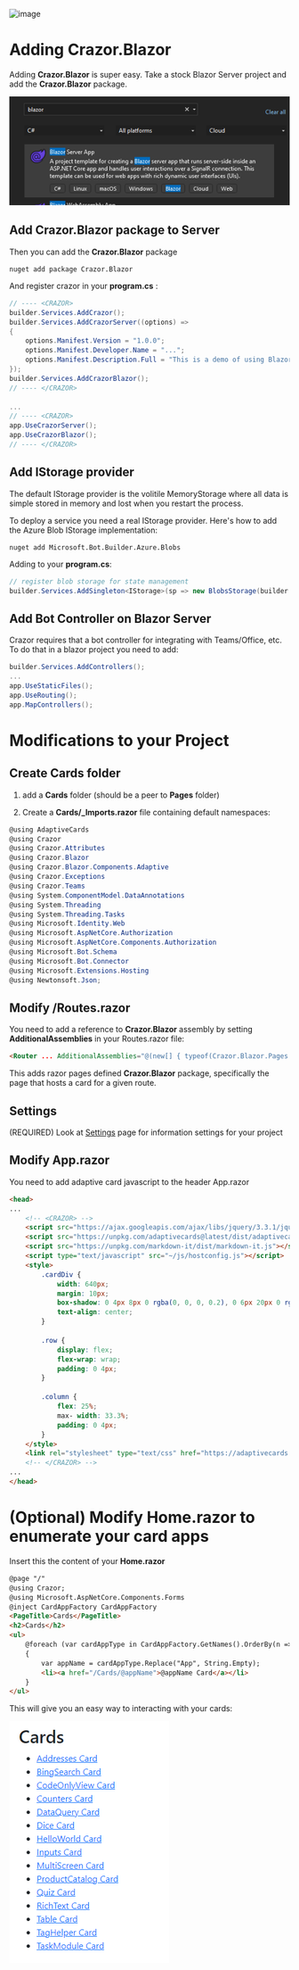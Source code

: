 

![image](https://user-images.githubusercontent.com/17789481/197238565-e3f895d0-6def-4d41-aba2-721d5432b1ef.png)

# Adding Crazor.Blazor 

Adding **Crazor.Blazor** is super easy.  Take a stock Blazor Server project and add the **Crazor.Blazor** package.

![image-20230106113527616](assets/image-20230106113527616.png)

## Add Crazor.Blazor package to Server

Then you can add the **Crazor.Blazor** package

```shell
nuget add package Crazor.Blazor
```

And register crazor in your **program.cs** :

```c#
// ---- <CRAZOR>
builder.Services.AddCrazor();
builder.Services.AddCrazorServer((options) =>
{
	options.Manifest.Version = "1.0.0";
	options.Manifest.Developer.Name = "...";
	options.Manifest.Description.Full = "This is a demo of using Blazor templates for crazor apps.";
});
builder.Services.AddCrazorBlazor();
// ---- </CRAZOR>

...
// ---- <CRAZOR>
app.UseCrazorServer();
app.UseCrazorBlazor();
// ---- </CRAZOR>
```


## Add IStorage provider

The default IStorage provider is the volitile MemoryStorage where all data is simple stored in memory and lost when you restart the process. 

To deploy a service you need a real IStorage provider. Here's how to add the Azure Blob IStorage implementation:

```shell
nuget add Microsoft.Bot.Builder.Azure.Blobs
```

Adding to your **program.cs**:

```C#
// register blob storage for state management
builder.Services.AddSingleton<IStorage>(sp => new BlobsStorage(builder.Configuration.GetValue<string>("AzureStorage"), containerName:"cards"));
```



## Add Bot Controller on Blazor Server

Crazor requires that a bot controller for integrating with Teams/Office, etc. To do that in a blazor project you need to add:

```C#
builder.Services.AddControllers();
...
app.UseStaticFiles();
app.UseRouting();
app.MapControllers();
```



# Modifications to your Project

## Create Cards folder

1. add a **Cards** folder (should be a peer to **Pages** folder)

2. Create a **Cards/_Imports.razor** file containing default namespaces:

```C#
@using AdaptiveCards
@using Crazor
@using Crazor.Attributes
@using Crazor.Blazor
@using Crazor.Blazor.Components.Adaptive
@using Crazor.Exceptions
@using Crazor.Teams
@using System.ComponentModel.DataAnnotations
@using System.Threading
@using System.Threading.Tasks
@using Microsoft.Identity.Web
@using Microsoft.AspNetCore.Authorization
@using Microsoft.AspNetCore.Components.Authorization
@using Microsoft.Bot.Schema
@using Microsoft.Bot.Connector
@using Microsoft.Extensions.Hosting
@using Newtonsoft.Json;
```

## Modify /Routes.razor 

You need to add a reference to **Crazor.Blazor** assembly by setting **AdditionalAssemblies** in your Routes.razor file:

```html
<Router ... AdditionalAssemblies="@(new[] { typeof(Crazor.Blazor.Pages.Cards).Assembly})">
```

This adds razor pages defined **Crazor.Blazor** package, specifically the page that hosts a card for a given route.

## Settings

(REQUIRED) Look at [Settings](../Settings.md) page for information settings for your project 

## Modify App.razor 
You need to add adaptive card javascript to the header App.razor

```html
<head>
...
    <!-- <CRAZOR> -->
    <script src="https://ajax.googleapis.com/ajax/libs/jquery/3.3.1/jquery.min.js"></script>
    <script src="https://unpkg.com/adaptivecards@latest/dist/adaptivecards.min.js"></script>
    <script src="https://unpkg.com/markdown-it/dist/markdown-it.js"></script>
    <script type="text/javascript" src="~/js/hostconfig.js"></script>
    <style>
        .cardDiv {
            width: 640px;
            margin: 10px;
            box-shadow: 0 4px 8px 0 rgba(0, 0, 0, 0.2), 0 6px 20px 0 rgba(0, 0, 0, 0.19);/
            text-align: center;
        }

        .row {
            display: flex;
            flex-wrap: wrap;
            padding: 0 4px;
        }

        .column {
            flex: 25%;
            max- width: 33.3%;
            padding: 0 4px;
        }
    </style>
    <link rel="stylesheet" type="text/css" href="https://adaptivecards.io/node_modules/adaptivecards-designer/dist/containers/teams-container-light.css">
    <!-- </CRAZOR> -->
...
</head>
```

# (Optional) Modify Home.razor to enumerate your card apps

Insert this the content of your **Home.razor**

```html
@page "/"
@using Crazor;
@using Microsoft.AspNetCore.Components.Forms
@inject CardAppFactory CardAppFactory
<PageTitle>Cards</PageTitle>
<h2>Cards</h2>
<ul>
    @foreach (var cardAppType in CardAppFactory.GetNames().OrderBy(n => n))
    {
        var appName = cardAppType.Replace("App", String.Empty);
        <li><a href="/Cards/@appName">@appName Card</a></li>
    }
</ul>

```

This will give you an easy way to interacting with your cards:

![image-20221104003206930](../assets/image-20221104003206930.png)
